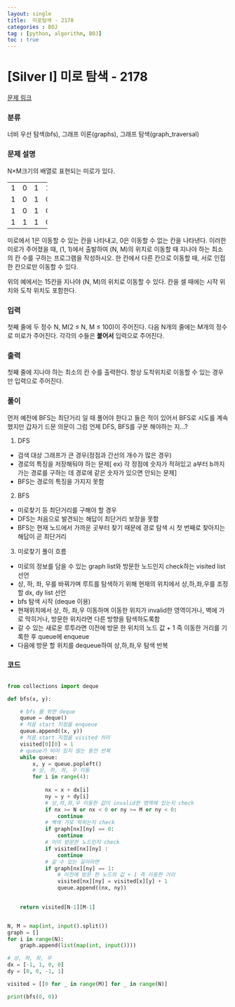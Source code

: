 ```yaml
---
layout: single
title:  미로탐색 - 2178 
categories : BOJ
tag : [python, algorithm, BOJ]
toc : true
---
```


# [Silver I] 미로 탐색 - 2178 

[문제 링크](https://www.acmicpc.net/problem/2178) 


### 분류

너비 우선 탐색(bfs), 그래프 이론(graphs), 그래프 탐색(graph_traversal)

### 문제 설명

<p>N×M크기의 배열로 표현되는 미로가 있다.</p>

<table class="table table-bordered" style="width:18%">
	<tbody>
		<tr>
			<td style="width:3%">1</td>
			<td style="width:3%">0</td>
			<td style="width:3%">1</td>
			<td style="width:3%">1</td>
			<td style="width:3%">1</td>
			<td style="width:3%">1</td>
		</tr>
		<tr>
			<td>1</td>
			<td>0</td>
			<td>1</td>
			<td>0</td>
			<td>1</td>
			<td>0</td>
		</tr>
		<tr>
			<td>1</td>
			<td>0</td>
			<td>1</td>
			<td>0</td>
			<td>1</td>
			<td>1</td>
		</tr>
		<tr>
			<td>1</td>
			<td>1</td>
			<td>1</td>
			<td>0</td>
			<td>1</td>
			<td>1</td>
		</tr>
	</tbody>
</table>

<p>미로에서 1은 이동할 수 있는 칸을 나타내고, 0은 이동할 수 없는 칸을 나타낸다. 이러한 미로가 주어졌을 때, (1, 1)에서 출발하여 (N, M)의 위치로 이동할 때 지나야 하는 최소의 칸 수를 구하는 프로그램을 작성하시오. 한 칸에서 다른 칸으로 이동할 때, 서로 인접한 칸으로만 이동할 수 있다.</p>

<p>위의 예에서는 15칸을 지나야 (N, M)의 위치로 이동할 수 있다. 칸을 셀 때에는 시작 위치와 도착 위치도 포함한다.</p>

### 입력 

 <p>첫째 줄에 두 정수 N, M(2 ≤ N, M ≤ 100)이 주어진다. 다음 N개의 줄에는 M개의 정수로 미로가 주어진다. 각각의 수들은 <strong>붙어서</strong> 입력으로 주어진다.</p>

### 출력 

 <p>첫째 줄에 지나야 하는 최소의 칸 수를 출력한다. 항상 도착위치로 이동할 수 있는 경우만 입력으로 주어진다.</p>

 ### 풀이

 먼저 예전에 BFS는 최단거리 일 때 풀어야 한다고 들은 적이 있어서 BFS로 시도를 계속 했지만 갑자기 드문 의문이 그럼 언제 DFS, BFS를 구분 해야하는 지...? 
 
1. DFS
- 검색 대상 그래프가 큰 경우(정점과 간선의 개수가 많은 경우)
- 경로의 특징을 저장해둬야 하는 문제[ ex) 각 정점에 숫자가 적혀있고 a부터 b까지 가는 경로를 구하는 데 경로에 같은 숫자가 있으면 안되는 문제]
- BFS는 경로의 특징을 가지지 못함
2. BFS
- 미로찾기 등 최단거리를 구해야 할 경우
- DFS는 처음으로 발견되는 해답이 최단거리 보장을 못함
- BFS는 현재 노드에서 가까운 곳부터 찾기 때문에 경로 탐색 시 첫 번째로 찾아지는 해답이 곧 최단거리

3. 미로찾기 풀이 흐름
- 미로의 정보를 담을 수 있는 graph list와 방문한 노드인지 check하는 visited list 선언
- 상, 하, 좌, 우를 바꿔가며 루트를 탐색하기 위해 현재의 위치에서 상,하,좌,우를 조정할 dx, dy list 선언
- bfs 탐색 시작 (deque 이용)
- 현재위치에서 상, 하, 좌,우 이동하며 이동한 위치가 invalid한 영역이거나, 벽에 가로 막히거나, 방문한 위치라면 다른 방향을 탐색하도록함 
- 갈 수 있는 새로운 루투라면 이전에 방문 한 위치의 노드 값 + 1 즉 이동한 거리를 기록한 후 queue에 enqueue
- 다음에 방문 할 위치를 dequeue하여 상,하,좌,우 탐색 반복

### 코드
```python

from collections import deque

def bfs(x, y):

    # bfs 를 위한 deque
    queue = deque()
    # 처음 start 지점을 enqueue
    queue.append((x, y))
    # 처음 start 지점을 visited 처리 
    visited[0][0] = 1
    # queue가 비어 있지 않는 동안 반복 
    while queue:
        x, y = queue.popleft()
        # 상, 하, 좌, 우 이동
        for i in range(4):
            
            nx = x + dx[i]
            ny = y + dy[i]
            # 상,하,좌,우 이동한 값이 invalid한 영역에 있는지 check
            if nx >= N or nx < 0 or ny >= M or ny < 0:
                continue
            # 벽에 가로 막히는지 check
            if graph[nx][ny] == 0:
                continue
            # 이미 방문한 노드인지 check
            if visited[nx][ny] :
                continue
            # 갈 수 있는 길이라면 
            if graph[nx][ny] == 1:
                # 이전에 방문 한 노드의 값 + 1 즉 이동한 거리
                visited[nx][ny] = visited[x][y] + 1
                queue.append((nx, ny))

    
    return visited[N-1][M-1]


N, M = map(int, input().split())
graph = []
for i in range(N):
    graph.append(list(map(int, input())))

# 상, 하, 좌, 우
dx = [-1, 1, 0, 0]
dy = [0, 0, -1, 1]

visited = [[0 for _ in range(M)] for _ in range(N)]

print(bfs(0, 0))

```


    


